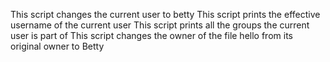 This script changes the current user to betty
This script prints the effective username of the current user
This script prints all the groups the current user is part of
This script changes the owner of the file hello from its original owner to Betty
